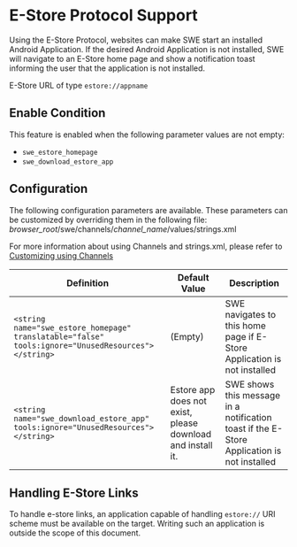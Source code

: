 # E-Store Protocol Support
Using the E-Store Protocol, websites can make SWE start an installed Android Application. If the desired Android Application is not installed, SWE will navigate to an E-Store home page and show a notification toast informing the user that the application is not installed.

E-Store URL of type `estore://appname`

## Enable Condition
This feature is enabled when the following parameter values are not empty:

* `swe_estore_homepage`
* `swe_download_estore_app`

## Configuration
The following configuration parameters are available. These parameters can be customized by overriding them in the following file:
*browser_root*/swe/channels/*channel_name*/values/strings.xml

For more information about using Channels and strings.xml, please refer to [Customizing using Channels](channels.md)

| Definition | Default Value | Description |
|---|---|---|
| `<string name="swe_estore_homepage" translatable="false" tools:ignore="UnusedResources"></string>` | (Empty) | SWE navigates to this home page if E-Store Application is not installed |
| `<string name="swe_download_estore_app" tools:ignore="UnusedResources"></string>` | Estore app does not exist, please download and install it. | SWE shows this message in a notification toast if the E-Store Application is not installed |

## Handling E-Store Links
To handle e-store links, an application capable of handling `estore://` URI scheme must be available on the target. Writing such an application is outside the scope of this document.
